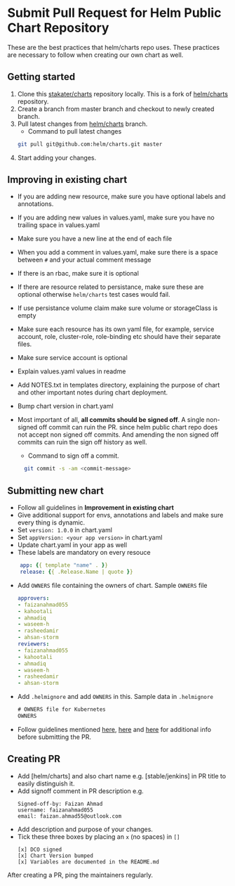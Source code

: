 # Submit Pull Request for Helm Public Chart Repository

These are the best practices that helm/charts repo uses. These practices are necessary to follow when creating our own chart as well.

## Getting started

1. Clone this [stakater/charts](https://github.com/stakater/charts) repository locally. This is a fork of [helm/charts](https://github.com/helm/charts) repository.
2. Create a branch from master branch and checkout to newly created branch.
3. Pull latest changes from [helm/charts](https://github.com/helm/charts) branch.
    - Command to pull latest changes
    ```bash
    git pull git@github.com:helm/charts.git master
    ```
4. Start adding your changes.

## Improving in existing chart

- If you are adding new resource, make sure you have optional labels and annotations.
- If you are adding new values in values.yaml, make sure you have no trailing space in values.yaml
- Make sure you have a new line at the end of each file
- When you add a comment in values.yaml, make sure there is a space between `#` and your actual comment message
- If there is an rbac, make sure it is optional
- If there are resource related to persistance, make sure these are optional otherwise `helm/charts` test cases would fail.
- If use persistance volume claim make sure volume or storageClass is empty
- Make sure each resource has its own yaml file, for example, service account, role, cluster-role, role-binding etc should have their separate files.
- Make sure service account is optional
- Explain values.yaml values in readme
- Add NOTES.txt in templates directory, explaining the purpose of chart and other important notes during chart deployment.
- Bump chart version in chart.yaml
- Most important of all, **all commits should be signed off**. A single non-signed off commit can ruin the PR. since helm public chart repo does not accept non signed off commits. And amending the non signed off commits can ruin the sign off history as well.
  - Command to sign off a commit.

  ```bash
    git commit -s -am <commit-message>
  ```

## Submitting new chart

- Follow all guidelines in **Improvement in existing chart**
- Give additional support for envs, annotations and labels and make sure every thing is dynamic.
- Set `version: 1.0.0` in chart.yaml
- Set `appVersion: <your app version>` in chart.yaml
- Update chart.yaml in your app as well
- These labels are mandatory on every resouce

```yaml
    app: {{ template "name" . }}
    release: {{ .Release.Name | quote }}
```

- Add `OWNERS` file containing the owners of chart.
    Sample `OWNERS` file
    ```yaml
    approvers:
    - faizanahmad055
    - kahootali
    - ahmadiq
    - waseem-h
    - rasheedamir
    - ahsan-storm
    reviewers:
    - faizanahmad055
    - kahootali
    - ahmadiq
    - waseem-h
    - rasheedamir
    - ahsan-storm
    ```
- Add `.helmignore` and add `OWNERS` in this.
    Sample data in `.helmignore`
    ```txt
    # OWNERS file for Kubernetes
    OWNERS
    ```
- Follow guidelines mentioned [here](https://github.com/helm/helm/tree/master/docs/chart_best_practices), [here](https://github.com/helm/charts/blob/master/REVIEW_GUIDELINES.md) and [here](https://github.com/helm/charts/blob/master/CONTRIBUTING.md) for additional info before submitting the PR.

## Creating PR
- Add [helm/charts] and also chart name e.g. [stable/jenkins] in PR title to easily distinguish it.
- Add signoff comment in PR description e.g.
  ```text
  Signed-off-by: Faizan Ahmad
  username: faizanahmad055
  email: faizan.ahmad55@outlook.com
  ```
- Add description and purpose of your changes.
- Tick these three boxes by placing an `x` (no spaces) in `[]`
  ```text
  [x] DCO signed
  [x] Chart Version bumped
  [x] Variables are documented in the README.md
  ``` 
After creating a PR, ping the maintainers regularly.